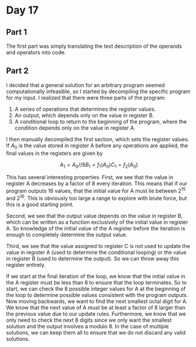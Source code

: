 # Day 17

## Part 1
The first part was simply translating the text description of the operands and operators into code.

## Part 2
I decided that a general solution for an arbitrary program seemed computationally infeasible, so I started by decompiling the specific program for my input. I realized that there were three parts of the program:
  1. A series of operations that determines the register values.
  2. An output, which depends only on the value in register B.
  3. A conditional loop to return to the beginning of the program, where the condition depends only on the value in register A.

I then manually decompiled the first section, which sets the register values. If $A_0$ is the value stored in register A before any operations are applied, the final values in the registers are given by
```math
A_1 = A_0 // 8
B_1 = f_1(A_0)
C_1 = f_2(A_0)
```
This has several interesting properties. First, we see that the value in register A decreases by a factor of 8 every iteration. This means that if our program outputs 16 values, that the initial value for A must lie between $2^{15}$ and $2^{16}$. This is obviously too large a range to explore with brute force, but this is a good starting point.

Second, we see that the output value depends on the value in register B, which can be written as a function exclusively of the initial value in register A. So knowledge of the initial value of the A register before the iteration is enough to completely determine the output value.

Third, we see that the value assigned to register C is not used to update the value in register A (used to determine the conditional looping) or the value in register B (used to determine the output). So we can throw away this register entirely.

If we start at the final iteration of the loop, we know that the initial value in the A register must be less than 8 to ensure that the loop terminates. So to start, we can check the 8 possible integer values for A at the beginning of the loop to determine possible values consistent with the program outputs. Now moving backwards, we want to find the next smallest octal digit for A. We know that the next value of A must be at least a factor of 8 larger than the previous value due to our update rules. Furthermore, we know that we only need to check the next 8 digits since we only want the smallest solution and the output involves a modulo 8. In the case of multiple solutions, we can keep them all to ensure that we do not discard any valid solutions.
